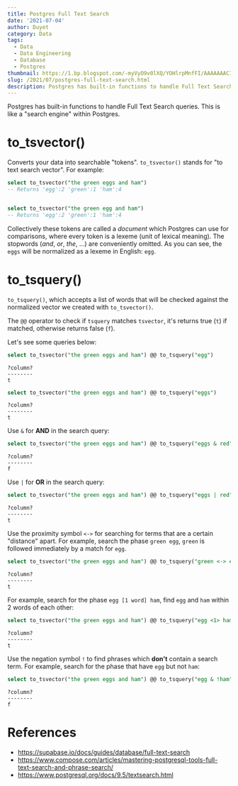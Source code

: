 ```yaml
---
title: Postgres Full Text Search
date: '2021-07-04'
author: Duyet
category: Data
tags:
  - Data
  - Data Engineering
  - Database
  - Postgres
thumbnail: https://1.bp.blogspot.com/-myVyO9v0lXQ/YOHlrpMnfFI/AAAAAAACIJ8/YfkgH_rMiRMqxhoI0rNTOeC61w8XGaLCACLcBGAsYHQ/s0/pg-full-text-duyet.png
slug: /2021/07/postgres-full-text-search.html
description: Postgres has built-in functions to handle Full Text Search queries. This is like a "search engine" within Postgres.
---
```


Postgres has built-in functions to handle Full Text Search queries. This is like a "search engine" within Postgres.

# to_tsvector()

Converts your data into searchable "tokens". `to_tsvector()` stands for "to text search vector". For example:

```sql
select to_tsvector("the green eggs and ham")
-- Returns 'egg':2 'green':1 'ham':4


select to_tsvector("the green egg and ham")
-- Returns 'egg':2 'green':1 'ham':4
```

Collectively these tokens are called a _document_ which Postgres can use for comparisons,
where every token is a lexeme (unit of lexical meaning). The stopwords (_and_, _or_, _the_, ...)
are conveniently omitted. As you can see, the `eggs` will be normalized as a lexeme in English: `egg`.

# to_tsquery()

`to_tsquery()`, which accepts a list of words that will be checked against
the normalized vector we created with `to_tsvector()`.

The `@@` operator to check if `tsquery` matches `tsvector`, it's returns true (`t`) if matched,
otherwise returns false (`f`).

Let's see some queries below:

```sql
select to_tsvector("the green eggs and ham") @@ to_tsquery("egg")
```

```
?column?
--------
t
```

```sql
select to_tsvector("the green eggs and ham") @@ to_tsquery("eggs")
```

```
?column?
--------
t
```

Use `&` for **AND** in the search query:

```sql
select to_tsvector("the green eggs and ham") @@ to_tsquery("eggs & red")
```

```
?column?
--------
f
```

Use `|` for **OR** in the search query:

```sql
select to_tsvector("the green eggs and ham") @@ to_tsquery("eggs | red")
```

```
?column?
--------
t
```

Use the proximity symbol `<->` for searching for terms that are a certain "distance" apart.
For example, search the phase `green egg`, `green` is followed immediately by a match for `egg`.

```sql
select to_tsvector("the green eggs and ham") @@ to_tsquery("green <-> egg")
```

```
?column?
--------
t
```

For example, search for the phase `egg [1 word] ham`, find `egg` and `ham` within 2 words of each other:

```sql
select to_tsvector("the green eggs and ham") @@ to_tsquery("egg <1> ham")
```

```
?column?
--------
t
```

Use the negation symbol `!` to find phrases which **don't** contain a search term.
For example, search for the phase that have `egg` but not `ham`:

```sql
select to_tsvector("the green eggs and ham") @@ to_tsquery("egg & !ham")
```

```
?column?
--------
f
```

# References

- https://supabase.io/docs/guides/database/full-text-search
- https://www.compose.com/articles/mastering-postgresql-tools-full-text-search-and-phrase-search/
- https://www.postgresql.org/docs/9.5/textsearch.html
